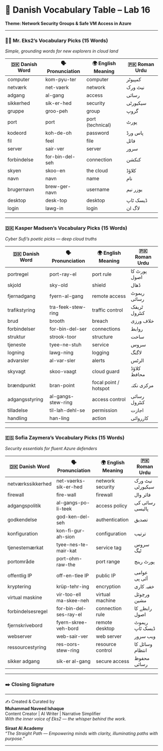 # 📘 Danish Vocabulary Table – Lab 16  
**Theme: Network Security Groups & Safe VM Access in Azure**

---

### 👨‍💼 Mr. Eks2’s Vocabulary Picks (15 Words)  
*Simple, grounding words for new explorers in cloud land*

| 🇩🇰 Danish Word     | 🗣️ Pronunciation    | 🌍 English Meaning             | 🇵🇰 Roman Urdu           |
|--------------------|---------------------|-------------------------------|--------------------------|
| computer           | kom-pyu-ter         | computer                      | کمپیوٹر                   |
| netværk            | net-vaerk           | network                       | نیٹ ورک                  |
| adgang             | al-gang             | access                        | رسائی                    |
| sikkerhed          | sik-er-hed          | security                      | سیکیورٹی                 |
| gruppe             | groo-peh            | group                         | گروپ                     |
| port               | port                | port (technical)              | پورٹ                     |
| kodeord            | koh-de-oh           | password                      | پاس ورڈ                  |
| fil                | feel                | file                          | فائل                     |
| server             | sair-ver            | server                        | سرور                     |
| forbindelse        | for-bin-del-seh     | connection                    | کنکشن                    |
| skyen              | skoo-en             | the cloud                     | کلاؤڈ                    |
| navn               | navn                | name                          | نام                      |
| brugernavn         | brew-ger-navn       | username                      | یوزر نیم                 |
| desktop            | desk-top            | desktop                       | ڈیسک ٹاپ                 |
| login              | lawg-in             | login                         | لاگ ان                   |

---

### 🇩🇰 Kasper Madsen’s Vocabulary Picks (15 Words)  
*Cyber Sufi’s poetic picks — deep cloud truths*

| 🇩🇰 Danish Word     | 🗣️ Pronunciation    | 🌍 English Meaning             | 🇵🇰 Roman Urdu           |
|--------------------|---------------------|-------------------------------|--------------------------|
| portregel          | port-ray-el         | port rule                     | پورٹ کا اصول             |
| skjold             | sky-old             | shield                        | ڈھال                     |
| fjernadgang        | fyern-al-gang       | remote access                 | ریموٹ رسائی              |
| trafikstyring      | tra-feek-stew-ring  | traffic control               | ٹریفک کنٹرول             |
| brud               | brooth              | breach                        | خلاف ورزی                |
| forbindelser       | for-bin-del-ser     | connections                   | روابط                    |
| struktur           | strook-toor         | structure                     | ساخت                     |
| tjeneste           | tyee-ne-stuh        | service                       | سروس                     |
| logning            | lawg-ning           | logging                       | لاگنگ                    |
| advarsler          | al-var-sler         | alerts                        | الرٹس                    |
| skyvagt            | skoo-vaagt          | cloud guard                   | کلاؤڈ محافظ              |
| brændpunkt         | bran-point          | focal point / hotspot         | مرکزی نکتہ               |
| adgangsstyring     | al-gangs-stew-ring  | access control                | رسائی کنٹرول             |
| tilladelse         | til-lah-dehl-se     | permission                    | اجازت                    |
| handling           | han-ling            | action                        | کارروائی                |

---

### 🇪🇸 Sofia Zaymera’s Vocabulary Picks (15 Words)  
*Security essentials for fluent Azure defenders*

| 🇩🇰 Danish Word     | 🗣️ Pronunciation    | 🌍 English Meaning             | 🇵🇰 Roman Urdu           |
|--------------------|---------------------|-------------------------------|--------------------------|
| netværkssikkerhed  | net-vaerks-sik-er-hed | network security            | نیٹ ورک سیکیورٹی        |
| firewall           | fire-wall            | firewall                      | فائر وال                 |
| adgangspolitik     | al-gangs-po-li-teek | access policy                 | رسائی کی پالیسی          |
| godkendelse        | god-ken-del-seh     | authentication                | تصدیق                    |
| konfiguration      | kon-fi-gur-ah-sion  | configuration                 | ترتیب                    |
| tjenestemærkat     | tyee-nes-te-mair-kat | service tag                 | سروس ٹیگ                 |
| portområde         | port-ohm-raw-the    | port range                    | پورٹ رینج                |
| offentlig IP       | off-en-tlee IP      | public IP                     | عوامی آئی پی             |
| kryptering         | krüp-tehr-ing        | encryption                    | خفیہ کاری                |
| virtual maskine    | vir-too-ell ma-skee-neh | virtual machine            | ورچوئل مشین              |
| forbindelsesregel  | for-bin-del-ses-ray-el | connection rule            | رابطے کا اصول            |
| fjernskrivebord    | fyern-skree-veh-bord | remote desktop              | ریموٹ ڈیسک ٹاپ           |
| webserver          | web-sair-ver        | web server                    | ویب سرور                 |
| ressourcestyring   | res-oors-stew-ring  | resource control              | وسائل کا انتظام         |
| sikker adgang      | sik-er al-gang      | secure access                 | محفوظ رسائی              |

---

### ✒️ Closing Signature  
________________________________________  
✍️ Created & Curated by  
**Muhammad Naveed Ishaque**  
Content Creator | AI Writer | Narrative Simplifier  
_With the inner voice of Eks2 — the whisper behind the work._

**Siraat AI Academy**  
_“The Straight Path — Empowering minds with clarity, illuminating paths with purpose.”_  
________________________________________
